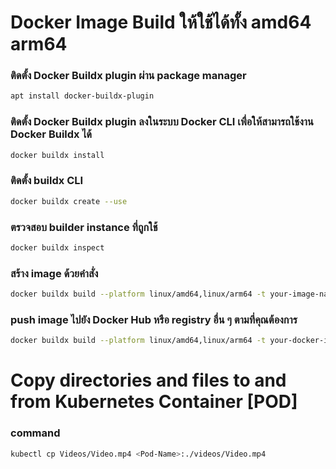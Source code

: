 # Docker Image Build ให้ใช้ได้ทั้ง amd64 arm64
  ### ติดตั้ง Docker Buildx plugin ผ่าน package manager
  ```sh
  apt install docker-buildx-plugin
  ```
  ### ติดตั้ง Docker Buildx plugin ลงในระบบ Docker CLI เพื่อให้สามารถใช้งาน Docker Buildx ได้
  ```sh
  docker buildx install
  ```
  ### ติดตั้ง buildx CLI
  ```sh
  docker buildx create --use
  ```
  ### ตรวจสอบ builder instance ที่ถูกใช้
  ```sh
  docker buildx inspect
  ```
  ### สร้าง image ด้วยคำสั่ง
  ```sh
  docker buildx build --platform linux/amd64,linux/arm64 -t your-image-name:tag .
  ```
  ### push image ไปยัง Docker Hub หรือ registry อื่น ๆ ตามที่คุณต้องการ
  ```sh
  docker buildx build --platform linux/amd64,linux/arm64 -t your-docker-id/your-image-name:tag --push .
  ```
# Copy directories and files to and from Kubernetes Container [POD]
  ### command
  ```sh
  kubectl cp Videos/Video.mp4 <Pod-Name>:./videos/Video.mp4
  ```
